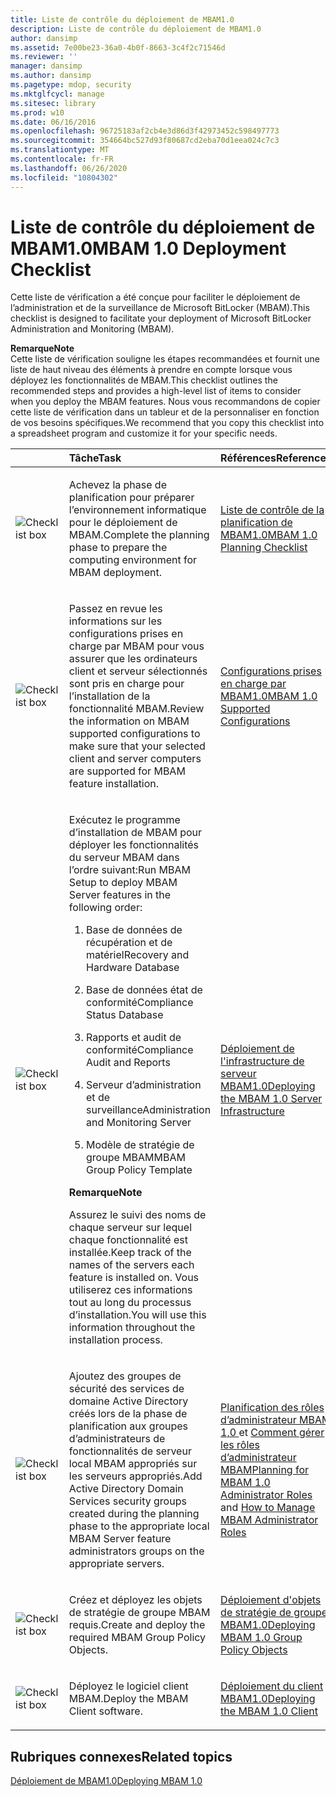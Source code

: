 ```yaml
---
title: Liste de contrôle du déploiement de MBAM1.0
description: Liste de contrôle du déploiement de MBAM1.0
author: dansimp
ms.assetid: 7e00be23-36a0-4b0f-8663-3c4f2c71546d
ms.reviewer: ''
manager: dansimp
ms.author: dansimp
ms.pagetype: mdop, security
ms.mktglfcycl: manage
ms.sitesec: library
ms.prod: w10
ms.date: 06/16/2016
ms.openlocfilehash: 96725183af2cb4e3d86d3f42973452c598497773
ms.sourcegitcommit: 354664bc527d93f80687cd2eba70d1eea024c7c3
ms.translationtype: MT
ms.contentlocale: fr-FR
ms.lasthandoff: 06/26/2020
ms.locfileid: "10804302"
---
```

# <span data-ttu-id="1960c-103">Liste de contrôle du déploiement de MBAM1.0</span><span class="sxs-lookup"><span data-stu-id="1960c-103">MBAM 1.0 Deployment Checklist</span></span>


<span data-ttu-id="1960c-104">Cette liste de vérification a été conçue pour faciliter le déploiement de l’administration et de la surveillance de Microsoft BitLocker (MBAM).</span><span class="sxs-lookup"><span data-stu-id="1960c-104">This checklist is designed to facilitate your deployment of Microsoft BitLocker Administration and Monitoring (MBAM).</span></span>

**<span data-ttu-id="1960c-105">Remarque</span><span class="sxs-lookup"><span data-stu-id="1960c-105">Note</span></span>**  
<span data-ttu-id="1960c-106">Cette liste de vérification souligne les étapes recommandées et fournit une liste de haut niveau des éléments à prendre en compte lorsque vous déployez les fonctionnalités de MBAM.</span><span class="sxs-lookup"><span data-stu-id="1960c-106">This checklist outlines the recommended steps and provides a high-level list of items to consider when you deploy the MBAM features.</span></span> <span data-ttu-id="1960c-107">Nous vous recommandons de copier cette liste de vérification dans un tableur et de la personnaliser en fonction de vos besoins spécifiques.</span><span class="sxs-lookup"><span data-stu-id="1960c-107">We recommend that you copy this checklist into a spreadsheet program and customize it for your specific needs.</span></span>



<table>
<colgroup>
<col width="25%" />
<col width="25%" />
<col width="25%" />
<col width="25%" />
</colgroup>
<thead>
<tr class="header">
<th align="left"></th>
<th align="left"><span data-ttu-id="1960c-108">Tâche</span><span class="sxs-lookup"><span data-stu-id="1960c-108">Task</span></span></th>
<th align="left"><span data-ttu-id="1960c-109">Références</span><span class="sxs-lookup"><span data-stu-id="1960c-109">References</span></span></th>
<th align="left"><span data-ttu-id="1960c-110">Remarques</span><span class="sxs-lookup"><span data-stu-id="1960c-110">Notes</span></span></th>
</tr>
</thead>
<tbody>
<tr class="odd">
<td align="left"><img src="images/checklistbox.gif" alt="Checklist box" /></td>
<td align="left"><p><span data-ttu-id="1960c-111">Achevez la phase de planification pour préparer l’environnement informatique pour le déploiement de MBAM.</span><span class="sxs-lookup"><span data-stu-id="1960c-111">Complete the planning phase to prepare the computing environment for MBAM deployment.</span></span></p></td>
<td align="left"><p><a href="mbam-10-planning-checklist.md" data-raw-source="[MBAM 1.0 Planning Checklist](mbam-10-planning-checklist.md)"><span data-ttu-id="1960c-112">Liste de contrôle de la planification de MBAM1.0</span><span class="sxs-lookup"><span data-stu-id="1960c-112">MBAM 1.0 Planning Checklist</span></span></a></p></td>
<td align="left"><p></p></td>
</tr>
<tr class="even">
<td align="left"><img src="images/checklistbox.gif" alt="Checklist box" /></td>
<td align="left"><p><span data-ttu-id="1960c-113">Passez en revue les informations sur les configurations prises en charge par MBAM pour vous assurer que les ordinateurs client et serveur sélectionnés sont pris en charge pour l’installation de la fonctionnalité MBAM.</span><span class="sxs-lookup"><span data-stu-id="1960c-113">Review the information on MBAM supported configurations to make sure that your selected client and server computers are supported for MBAM feature installation.</span></span></p></td>
<td align="left"><p><a href="mbam-10-supported-configurations.md" data-raw-source="[MBAM 1.0 Supported Configurations](mbam-10-supported-configurations.md)"><span data-ttu-id="1960c-114">Configurations prises en charge par MBAM1.0</span><span class="sxs-lookup"><span data-stu-id="1960c-114">MBAM 1.0 Supported Configurations</span></span></a></p></td>
<td align="left"><p></p></td>
</tr>
<tr class="odd">
<td align="left"><img src="images/checklistbox.gif" alt="Checklist box" /></td>
<td align="left"><p><span data-ttu-id="1960c-115">Exécutez le programme d’installation de MBAM pour déployer les fonctionnalités du serveur MBAM dans l’ordre suivant:</span><span class="sxs-lookup"><span data-stu-id="1960c-115">Run MBAM Setup to deploy MBAM Server features in the following order:</span></span></p>
<ol>
<li><p><span data-ttu-id="1960c-116">Base de données de récupération et de matériel</span><span class="sxs-lookup"><span data-stu-id="1960c-116">Recovery and Hardware Database</span></span></p></li>
<li><p><span data-ttu-id="1960c-117">Base de données état de conformité</span><span class="sxs-lookup"><span data-stu-id="1960c-117">Compliance Status Database</span></span></p></li>
<li><p><span data-ttu-id="1960c-118">Rapports et audit de conformité</span><span class="sxs-lookup"><span data-stu-id="1960c-118">Compliance Audit and Reports</span></span></p></li>
<li><p><span data-ttu-id="1960c-119">Serveur d’administration et de surveillance</span><span class="sxs-lookup"><span data-stu-id="1960c-119">Administration and Monitoring Server</span></span></p></li>
<li><p><span data-ttu-id="1960c-120">Modèle de stratégie de groupe MBAM</span><span class="sxs-lookup"><span data-stu-id="1960c-120">MBAM Group Policy Template</span></span></p></li>
</ol>
<div class="alert">
<strong><span data-ttu-id="1960c-121">Remarque</span><span class="sxs-lookup"><span data-stu-id="1960c-121">Note</span></span></strong><br/><p><span data-ttu-id="1960c-122">Assurez le suivi des noms de chaque serveur sur lequel chaque fonctionnalité est installée.</span><span class="sxs-lookup"><span data-stu-id="1960c-122">Keep track of the names of the servers each feature is installed on.</span></span> <span data-ttu-id="1960c-123">Vous utiliserez ces informations tout au long du processus d’installation.</span><span class="sxs-lookup"><span data-stu-id="1960c-123">You will use this information throughout the installation process.</span></span></p>
</div>
<div>

</div></td>
<td align="left"><p><a href="deploying-the-mbam-10-server-infrastructure.md" data-raw-source="[Deploying the MBAM 1.0 Server Infrastructure](deploying-the-mbam-10-server-infrastructure.md)"><span data-ttu-id="1960c-124">Déploiement de l'infrastructure de serveur MBAM1.0</span><span class="sxs-lookup"><span data-stu-id="1960c-124">Deploying the MBAM 1.0 Server Infrastructure</span></span></a></p></td>
<td align="left"><p></p></td>
</tr>
<tr class="even">
<td align="left"><img src="images/checklistbox.gif" alt="Checklist box" /></td>
<td align="left"><p><span data-ttu-id="1960c-125">Ajoutez des groupes de sécurité des services de domaine Active Directory créés lors de la phase de planification aux groupes d’administrateurs de fonctionnalités de serveur local MBAM appropriés sur les serveurs appropriés.</span><span class="sxs-lookup"><span data-stu-id="1960c-125">Add Active Directory Domain Services security groups created during the planning phase to the appropriate local MBAM Server feature administrators groups on the appropriate servers.</span></span></p></td>
<td align="left"><p><a href="planning-for-mbam-10-administrator-roles.md" data-raw-source="[Planning for MBAM 1.0 Administrator Roles](planning-for-mbam-10-administrator-roles.md)"><span data-ttu-id="1960c-126">Planification des rôles d’administrateur MBAM 1,0 </a> et <a href="how-to-manage-mbam-administrator-roles-mbam-1.md" data-raw-source="[How to Manage MBAM Administrator Roles](how-to-manage-mbam-administrator-roles-mbam-1.md)"> Comment gérer les rôles d’administrateur MBAM</span><span class="sxs-lookup"><span data-stu-id="1960c-126">Planning for MBAM 1.0 Administrator Roles</a> and <a href="how-to-manage-mbam-administrator-roles-mbam-1.md" data-raw-source="[How to Manage MBAM Administrator Roles](how-to-manage-mbam-administrator-roles-mbam-1.md)">How to Manage MBAM Administrator Roles</span></span></a></p></td>
<td align="left"><p></p></td>
</tr>
<tr class="odd">
<td align="left"><img src="images/checklistbox.gif" alt="Checklist box" /></td>
<td align="left"><p><span data-ttu-id="1960c-127">Créez et déployez les objets de stratégie de groupe MBAM requis.</span><span class="sxs-lookup"><span data-stu-id="1960c-127">Create and deploy the required MBAM Group Policy Objects.</span></span></p></td>
<td align="left"><p><a href="deploying-mbam-10-group-policy-objects.md" data-raw-source="[Deploying MBAM 1.0 Group Policy Objects](deploying-mbam-10-group-policy-objects.md)"><span data-ttu-id="1960c-128">Déploiement d'objets de stratégie de groupe MBAM1.0</span><span class="sxs-lookup"><span data-stu-id="1960c-128">Deploying MBAM 1.0 Group Policy Objects</span></span></a></p></td>
<td align="left"><p></p></td>
</tr>
<tr class="even">
<td align="left"><img src="images/checklistbox.gif" alt="Checklist box" /></td>
<td align="left"><p><span data-ttu-id="1960c-129">Déployez le logiciel client MBAM.</span><span class="sxs-lookup"><span data-stu-id="1960c-129">Deploy the MBAM Client software.</span></span></p></td>
<td align="left"><p><a href="deploying-the-mbam-10-client.md" data-raw-source="[Deploying the MBAM 1.0 Client](deploying-the-mbam-10-client.md)"><span data-ttu-id="1960c-130">Déploiement du client MBAM1.0</span><span class="sxs-lookup"><span data-stu-id="1960c-130">Deploying the MBAM 1.0 Client</span></span></a></p></td>
<td align="left"><p></p></td>
</tr>
</tbody>
</table>



## <span data-ttu-id="1960c-131">Rubriques connexes</span><span class="sxs-lookup"><span data-stu-id="1960c-131">Related topics</span></span>


[<span data-ttu-id="1960c-132">Déploiement de MBAM1.0</span><span class="sxs-lookup"><span data-stu-id="1960c-132">Deploying MBAM 1.0</span></span>](deploying-mbam-10.md)









